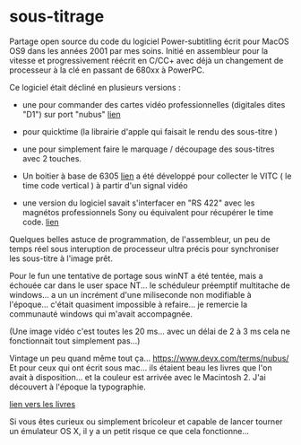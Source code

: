 # sous-titrage

Partage open source du code du logiciel Power-subtitling écrit pour MacOS OS9 dans les années 2001 par mes soins.
Initié en assembleur pour la vitesse et progressivement réécrit en C/CC+ avec déjà un changement de processeur à la clé en passant de 680xx à PowerPC.

Ce logiciel était décliné en plusieurs versions :
- une pour commander des cartes vidéo professionnelles (digitales dites "D1") sur port "nubus" [lien](https://fr.wikipedia.org/wiki/NuBus)
- pour quicktime (la librairie d'apple qui faisait le rendu des sous-titre )
- une pour simplement faire le marquage / découpage des sous-titres avec 2 touches.

- Un boitier à base de 6305 [lien](ressources/HD6305X0.pdf)  a été développé pour collecter le VITC ( le time code vertical ) à partir d'un signal vidéo
- une version du logiciel savait s'interfacer en "RS 422" avec les magnétos professionnels Sony ou équivalent pour récupérer le time code. [lien](https://fr.wikipedia.org/wiki/Betacam)

Quelques belles astuce de programmation, de l'assembleur, un peu de temps réel sous interuption de processeur ultra précis pour synchroniser les sous-titre à l'image prêt. 

Pour le fun une tentative de portage sous winNT a été tentée, mais a échouée car dans le user space NT... le schéduleur préemptif multitache de windows... a un un incrément d'une miliseconde non modifiable à l'époque... c'était quasiment impossible à refaire... je remercie la communauté windows qui m'avait accompagnée.

(Une image vidéo c'est toutes les 20 ms... avec un délai de 2 à 3 ms cela ne fonctionnait tout simplement pas...)

Vintage un peu quand même tout ça...
https://www.devx.com/terms/nubus/
Et pour ceux qui ont écrit sous mac... ils étaient beau les livres que l'on avait à disposition... et la couleur est arrivée avec le Macintosh 2. J'ai découvert à l'époque la typographie.

[lien vers les livres ](https://knight.sc/software/2020/04/19/classic-macos-development.html)

Si vous êtes curieux ou simplement bricoleur et capable de lancer tourner un émulateur OS X, il y a un petit risque ce que cela fonctionne...